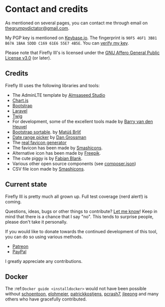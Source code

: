 # Contact and credits

As mentioned on several pages, you can contact me through email on [thegrumpydictator@gmail.com](mailto:thegrumpydictator@gmail.com).

My PGP key is mentioned on [Keybase.io](https://keybase.io/jc5). The fingerprint is ``90F5 46F1 3B81 B67A 1BAA 5DDD C169 61E6 55E7 4B5E``. You can [verify my key](https://gist.github.com/JC5/e5810692bea4513bd80381f57b2ed03a).

Please note that Firefly III's is licensed under the [GNU Affero General Public License v3.0](https://github.com/firefly-iii/firefly-iii/blob/master/LICENSE) (or later).

## Credits

Firefly III uses the following libraries and tools:

-  The AdminLTE template by [Almsaseed Studio](https://almsaeedstudio.com/)
-  [Chart.js](http://www.chartjs.org/)
-  [Bootstrap](http://getbootstrap.com/)
-  [Laravel](http://laravel.com/)
-  [Twig](http://twig.sensiolabs.org/)
-  For development, some of the excellent tools made by [Barry van den Heuvel](https://github.com/barryvdh)
-  [Bootstrap sortable](https://github.com/drvic10k/bootstrap-sortable). by [Matúš Brliť](https://github.com/drvic10k)
-  [Date range picker](https://github.com/dangrossman/bootstrap-daterangepicker/) by [Dan Grossman](https://github.com/dangrossman)
-  The [real favicon generator](http://realfavicongenerator.net/)
-  The favicon has been made by [Smashicons](https://www.flaticon.com/authors/smashicons).
-  Alternative icon has been made by [Freepik](http://www.freepik.com).
-  The cute piggy is by [Fabian Blank](https://unsplash.com/collections/388522/money-revenue).
-  Various other open source components (see [composer.json](https://github.com/firefly-iii/firefly-iii/blob/master/composer.json))
-  CSV file icon made by [Smashicons](https://www.flaticon.com/authors/smashicons).

## Current state

Firefly III is pretty much all grown up. Full test coverage (nerd alert!) is coming.

Questions, ideas, bugs or other things to contribute? [Let me know](https://github.com/firefly-iii/firefly-iii/issues>)! Keep in mind that there is a chance that I say "no". This tends to surprise people, please don't take it personally.

If you would like to donate towards the continued development of this tool, you can do so using various methods.

* [Patreon](https://www.patreon.com/jc5)
* [PayPal](https://www.paypal.com/cgi-bin/webscr?cmd=_s-xclick&hosted_button_id=44UKUT455HUFA)

I greatly appreciate any contributions.

## Docker

The :ref:`Docker guide <installdocker>` would not have been possible without [schoentoon](https://github.com/schoentoon), [elohmeier](https://github.com/elohmeier), [patrickkostjens](https://github.com/patrickkostjens), [pcrash7](https://github.com/crash7), [jleeong](https://github.com/jleeong)
and many others who have gracefully contributed.
